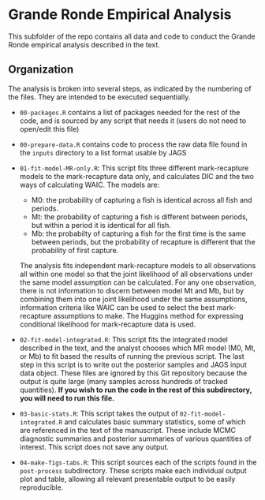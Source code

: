 # Grande Ronde Empirical Analysis

This subfolder of the repo contains all data and code to conduct the Grande Ronde empirical analysis described in the text.

## Organization

The analysis is broken into several steps, as indicated by the numbering of the files. They are intended to be executed sequentially.

* `00-packages.R` contains a list of packages needed for the rest of the code, and is sourced by any script that needs it (users do not need to open/edit this file)
* `00-prepare-data.R` contains code to process the raw data file found in the `inputs` directory to a list format usable by JAGS

* `01-fit-model-MR-only.R`: This script fits three different mark-recapture models to the mark-recapture data only, and calculates DIC and the two ways of calculating WAIC. The models are:

  * M0: the probability of capturing a fish is identical across all fish and periods.
  * Mt: the probability of capturing a fish is different between periods, but within a period it is identical for all fish.
  * Mb: the probabilty of capturing a fish for the first time is the same between periods, but the probability of recapture is different that the probability of first capture.

  The analysis fits independent mark-recapture models to all observations all within one model so that the joint likelihood of all observations under the same model assumption can be calculated. For any one observation, there is not information to discern between model Mt and Mb, but by combining them into one joint likelihood under the same assumptions, information criteria like WAIC can be used to select the best mark-recapture assumptions to make. The Huggins method for expressing conditional likelihood for mark-recapture data is used.

* `02-fit-model-integrated.R`: This script fits the integrated model described in the text, and the analyst chooses which MR model (M0, Mt, or Mb) to fit based the results of running the previous script. The last step in this script is to write out the posterior samples and JAGS input data object. These files are ignored by this Git repository because the output is quite large (many samples across hundreds of tracked quantities). **If you wish to run the code in the rest of this subdirectory, you will need to run this file.**

* `03-basic-stats.R`: This script takes the output of `02-fit-model-integrated.R` and calculates basic summary statistics, some of which are referenced in the text of the manuscript. These include MCMC diagnostic summaries and posterior summaries of various quantities of interest. This script does not save any output.

* `04-make-figs-tabs.R`: This script sources each of the scripts found in the `post-process` subdirectory. These scripts make each individual output plot and table, allowing all relevant presentable output to be easily reproducible.



